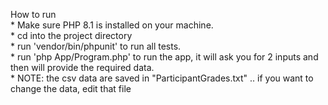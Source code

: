 How to run  
    * Make sure PHP 8.1 is installed on your machine.  
    * cd into the project directory  
    * run 'vendor/bin/phpunit' to run all tests.  
    * run 'php App/Program.php' to run the app, it will ask you for 2 inputs and then will provide the required data.  
    * NOTE: the csv data are saved in "ParticipantGrades.txt" .. if you want to change the data, edit that file